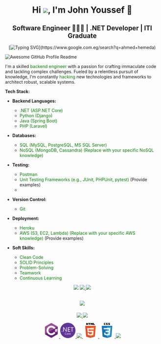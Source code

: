 <h1 align="center">Hi <img src="https://raw.githubusercontent.com/aemmadi/aemmadi/master/wave.gif" width="30">, I'm John Youssef 👑</h1>

<h2 align="center">Software Engineer 👨🏻‍💻 | .NET Developer | ITI Graduate</h2>

<div align="center">

[![Typing SVG](https://readme-typing-svg.demolab.com?font=Orbitron&weight=500&size=22&pause=1000&color=C00000&center=true&vCenter=true&width=420&lines=Follow+to+get+new+updates+💙👌;)](https://www.google.com.eg/search?q=ahmed+hemeda)

</div>

<img alt="Awesome GitHub Profile Readme" src="assets/agpr.gif"> </img>

I'm a skilled  <font color="green">backend engineer</font>  with a passion for crafting immaculate code and tackling complex challenges.  Fueled by a relentless pursuit of knowledge, I'm constantly  <font color="green">hacking</font>  new technologies and frameworks to architect robust, scalable systems.

**Tech Stack:**

* **Backend Languages:**
    * <font color="green">.NET (ASP.NET Core)</font>    
    * <font color="green">Python (Django)</font>
    * <font color="green">Java (Spring Boot)</font>
    * <font color="green">PHP (Laravel)</font>
    
* **Databases:**
    * <font color="green">SQL (MySQL, PostgreSQL, MS SQL Server)</font>
    * <font color="green">NoSQL (MongoDB, Cassandra)  (Replace with your specific NoSQL knowledge)</font>
    
* **Testing:**
    * <font color="green">Postman</font>
    * <font color="green">Unit Testing Frameworks (e.g., JUnit, PHPUnit, pytest)</font>  (Provide examples)
    * 
* **Version Control:**
    * <font color="green">Git</font>
    
* **Deployment:**
    * <font color="green">Heroku</font>
    * <font color="green">AWS (S3, EC2, Lambda)  (Replace with your specific AWS knowledge)</font>  (Provide examples)
      
* **Soft Skills:**
    * <font color="green">Clean Code</font>
    * <font color="green">SOLID Principles</font>
    * <font color="green">Problem-Solving</font>
    * <font color="green">Teamwork</font>
    * <font color="green">Continuous Learning</font>

<p align="center">
  <img src="https://komarev.com/ghpvc/?username=johnson3235&label=Visitors&color=0060A0&style=flat" height="40"/>
  <a href="https://github.com/johnson3235/johnson3235">
  <img src="https://img.shields.io/badge/dynamic/json?logo=github&label=Followers&labelColor=202525&color=800000&query=%24.data.totalSubs&url=https%3A%2F%2Fapi.spencerwoo.com%2Fsubstats%2F%3Fsource%3Dgithub%26queryKey%3Da-hemeda&longCache=true" height="40"/> </a>
  <a href="https://github.com/johnson3235/johnson3235?tab=stars"> <img Followers" src="https://img.shields.io/github/stars/a-hemeda?color=red&logo=github" height="40" > </a> </p>
 
<h2 align="center">
  <img src="https://readme-typing-svg.herokuapp.com?lines=Plus+22K+LinkedIn+Followers+❤️✨" /> </h2>
 
<p align="center">
  <a target="_blank" href="https://www.linkedin.com/in/john-youssef-2160091b4/"><img src="https://img.shields.io/badge/-LinkedIn-0060A0?style=for-the-badge&logo=Linkedin&logoColor=white" height="50" > </img> </a>
  <a target="_blank" href="mailto:johnyoussef32@gmail.com"><img src="https://img.shields.io/badge/-Gmail-800000?style=for-the-badge&logo=Gmail&logoColor=white" height="50" > </img> </a>
<br/>
<p align="center">
  <a href="https://www.w3schools.com/cs/" target="_blank" rel="noreferrer"> <img src="https://raw.githubusercontent.com/devicons/devicon/master/icons/csharp/csharp-original.svg" height="50"/> </a>
  <a href="https://dotnet.microsoft.com/" target="_blank" rel="noreferrer"> <img src="https://raw.githubusercontent.com/devicons/devicon/master/icons/dotnetcore/dotnetcore-original.svg" height="50"/> </a>
  <a href="https://postman.com" target="_blank" rel="noreferrer"> <img src="https://www.vectorlogo.zone/logos/getpostman/getpostman-icon.svg" height="50"/> </a>
  <a href="https://www.w3.org/html/" target="_blank" rel="noreferrer"> <img src="https://raw.githubusercontent.com/devicons/devicon/master/icons/html5/html5-original-wordmark.svg" height="50"/> </a>
  <a href="https://www.w3schools.com/css/" target="_blank" rel="noreferrer"> <img src="https://raw.githubusercontent.com/devicons/devicon/master/icons/css3/css3-original-wordmark.svg" height="50"/> </a>
  <a href="https://git-scm.com/" target="_blank" rel="noreferrer"> <img src="https://www.vectorlogo.zone/logos/git-scm/git-scm-icon.svg" height="50"/> </a> </p>

